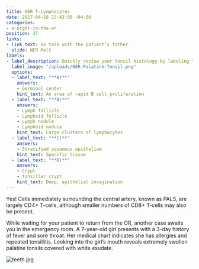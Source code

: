 ```yaml
---
title: NER T-Lymphocytes
date: 2017-04-18 23:43:00 -04:00
categories:
- a-night-in-the-er
position: 37
links:
- link_text: Go talk with the patient’s father
  slide: NER Malt
labels:
- label_description: Quickly review your tonsil histology by labeling the slide below.
  label_image: "/uploads/NER-Palatine-Tonsil.png"
  options:
  - label_text: "**A)**"
    answers:
    - Germinal center
    hint_text: An area of rapid B cell proliferation
  - label_text: "**B)**"
    answers:
    - Lymph follicle
    - Lymphoid follicle
    - Lymph nodule
    - Lymphoid nodule
    hint_text: Large clusters of lymphocytes
  - label_text: "**C)**"
    answers:
    - Stratified squamous epithelium
    hint_text: Specific tissue
  - label_text: "**D)**"
    answers:
    - Crypt
    - tonsillar crypt
    hint_text: Deep, epithelial invagination
---
```


Yes! Cells immediately surrounding the central artery, known as PALS, are largely CD4+ T-cells, although smaller numbers of CD8+ T-cells may also be present.

While waiting for your patient to return from the OR, another case awaits you in the emergency room. A 7-year-old girl presents with a 3-day history of fever and sore throat. Her medical chart indicates she has allergies and repeated tonsillitis. Looking into the girl’s mouth reveals extremely swollen palatine tonsils covered with white exudate.

![teeth.jpg](/uploads/teeth.jpg)